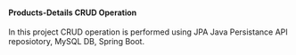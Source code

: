 #### Products-Details CRUD Operation 

In this project CRUD operation is performed using JPA Java Persistance API reposiotory, MySQL DB, Spring Boot.
